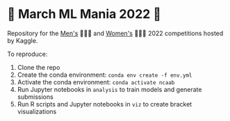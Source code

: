 # 🏀 March ML Mania 2022 🏀

Repository for the [Men's](https://www.kaggle.com/c/mens-march-mania-2022/overview) 🤾🏼‍♂️ and [Women's](https://www.kaggle.com/c/womens-march-mania-2022/team) 🤾🏼‍♀️ 2022 competitions hosted by Kaggle.

To reproduce:
  1. Clone the repo
  2. Create the conda environment: `conda env create -f env.yml`
  3. Activate the conda environment: `conda activate ncaab`
  4. Run Jupyter notebooks in `analysis` to train models and generate submissions
  5. Run R scripts and Jupyter notebooks in `viz` to create bracket visualizations
